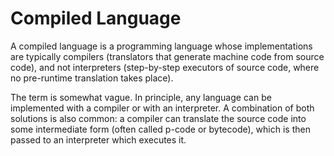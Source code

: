 # Compiled Language


A compiled language is a programming language whose implementations are
typically compilers (translators that generate machine code from source
code), and not interpreters (step-by-step executors of source code,
where no pre-runtime translation takes place).

The term is somewhat vague. In principle, any language can be
implemented with a compiler or with an interpreter. A combination of
both solutions is also common: a compiler can translate the source code
into some intermediate form (often called p-code or bytecode), which is
then passed to an interpreter which executes it.

